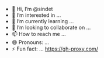 - 👋 Hi, I’m @sindet
- 👀 I’m interested in ...
- 🌱 I’m currently learning ...
- 💞️ I’m looking to collaborate on ...
- 📫 How to reach me ...
- 😄 Pronouns: ...
- ⚡ Fun fact: ...
https://gh-proxy.com/
<!---
sindet/sindet is a ✨ special ✨ repository because its `README.md` (this file) appears on your GitHub profile.
You can click the Preview link to take a look at your changes.
--->
